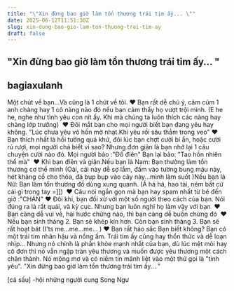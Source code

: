 ```yaml
---
title: "\"Xin đừng bao giờ làm tổn thương trái tim ấy... \""
date: 2025-06-12T11:51:30Z
slug: xin-dung-bao-gio-lam-ton-thuong-trai-tim-ay
draft: false
---
```


## "Xin đừng bao giờ làm tổn thương trái tim ấy... "

## bagiaxulanh

Một chút về bạn...​Và cũng là 1 chút về tôi.​ 
♥ Bạn rất dễ chú ý, cảm cúm 1 anh chàng hay 1 cô nàng nào đó nếu bạn cảm thấy họ vượt trội mình. (E he he, nghe như tình yêu con nít ấy. Khi mà chúng ta luôn thích các nàng hay chàng lớp trưởng)​ ​ ​♥ Đôi mắt bạn cho mọi người biết bạn đang yêu hay không. ​"Lúc chưa yêu vô hồn mờ nhạt.​Khi yêu rồi sâu thẳm trong veo"​ ​♥ Bạn thích nhất là hồi tưởng quá khứ, đôi lúc bạn chợt cười bí ẩn, hoặc cười rủ rượi, mọi người chả biết vì sao? Nhưng đơn giản là bạn nhớ lại 1 câu chuyện cười nào đó. Mọi người bảo :"Đồ điên" Bạn lại bảo: "Tao hồn nhiên thế mà" ​ ​♥ Khi bạn điên và giận.​Nếu bạn là Nam: Bạn thường làm tổn thương cơ thể mình (Oài, cái này dễ sợ lắm, đấm vào tường bung máu này, hét khảng cổ cho thỏa, đá bụp bụp vào cây này...mình làm suốt )​Nếu bạn là Nữ: Bạn làm tổn thương đồ dùng xung quanh. (Á há há, hao tài, ném bất cứ cái gì trong tay =]]) ​ ​♥ Câu nói ngắn gọn mà bạn hay spam nhất từ bé đến giờ :"CHÁN"​ ​♥ Đôi khi, bạn đối xử với một số người theo cách của bạn. Nói đúng ra là rất quái, và kỳ cục. Nhưng bạn luôn nghĩ họ làm vậy với bạn ​ ​♥ Bạn càng dễ vui vẻ, hài hước chừng nào, thì bạn càng dễ buồn chừng đó ​ ​♥ Nếu bạn sinh tháng 2. Bạn sẽ khép kín hơn. ​Còn bạn sinh tháng 3. Bạn sẽ rất hoạt bát  (I'ts me...me...me...  )​ ​♥ Bạn rất háo sắc ​ ​Bạn biết không? Bạn có một trái tim nhân hậu và nồng ấm. Trái tim ấy cũng hay thổn thức và dễ loạn nhịp... Nhưng nó chính là phần khỏe mạnh nhất của bạn, dù lúc mệt mỏi hay cô đơn thì nó vẫn ngập tràn yêu thương và muốn được yêu thương một cách chân thành. Nó mộng mơ và có niềm tin mãnh liệt vào một thứ gọi là "tình yêu".​ ​"Xin đừng bao giờ làm tổn thương trái tim ấy... "​ 
 
[cá sấu] -hội những người cung Song Ngư​
